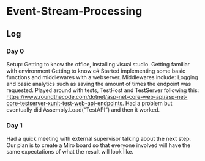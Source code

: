 # Event-Stream-Processing
 
## Log
### Day 0
Setup: Getting to know the office, installing visual studio. Getting familiar with environment
Getting to know c#
Started implementing some basic functions and middlewares with a webserver. Middlewares include: Logging and basic analytics such as saving the amount of times the endpoint was requested.
Played around with tests, TestHost and TestServer following this: https://www.roundthecode.com/dotnet/asp-net-core-web-api/asp-net-core-testserver-xunit-test-web-api-endpoints. Had a problem but eventually did Assembly.Load(“TestAPI”) and then it worked.

### Day 1
Had a quick meeting with external supervisor talking about the next step. Our plan is to create a Miro board so that everyone involved will have the same expectations of what the result will look like.
